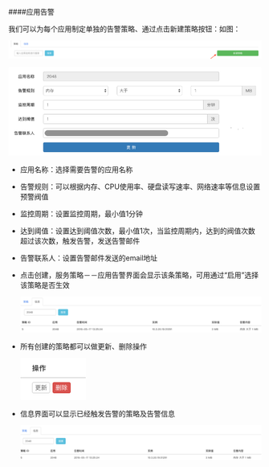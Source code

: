 ####应用告警
 
 我们可以为每个应用制定单独的告警策略、通过点击新建策略按钮：如图：
 
  ![服务策略](appwarning_policy01.png)
  
  ![服务策略](appwarning_policy02.png)
  
  * 应用名称：选择需要告警的应用名称
  * 告警规则：可以根据内存、CPU使用率、硬盘读写速率、网络速率等信息设置预警阀值
  * 监控周期：设置监控周期，最小值1分钟
  * 达到阈值：设置达到阈值次数，最小值1次，当监控周期内，达到的阀值次数超过该次数，触发告警，发送告警邮件
  * 告警联系人：设置告警邮件发送的email地址
  * 点击创建，服务策略－－应用告警界面会显示该条策略，可用通过“启用”选择该策略是否生效
  
    ![服务策略](appwarning_policy04.png)
  
  * 所有创建的策略都可以做更新、删除操作
   
    ![服务策略](appwarning_policy05.png)
    
  * 信息界面可以显示已经触发告警的策略及告警信息
 
    ![服务策略](appwarning_policy06.png)